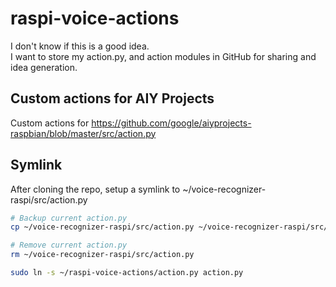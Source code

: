 # raspi-voice-actions
I don't know if this is a good idea.  
I want to store my action.py, and action modules in GitHub for sharing and idea generation.

## Custom actions for AIY Projects
Custom actions for https://github.com/google/aiyprojects-raspbian/blob/master/src/action.py

## Symlink
After cloning the repo, setup a symlink to ~/voice-recognizer-raspi/src/action.py
```bash
# Backup current action.py
cp ~/voice-recognizer-raspi/src/action.py ~/voice-recognizer-raspi/src/action-backup.py

# Remove current action.py
rm ~/voice-recognizer-raspi/src/action.py

sudo ln -s ~/raspi-voice-actions/action.py action.py
```
